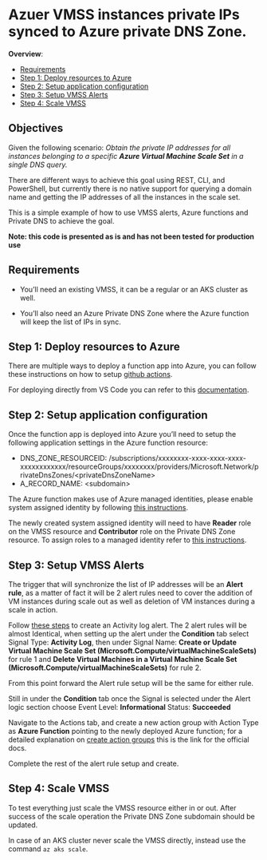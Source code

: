 # Azuer VMSS instances private IPs synced to Azure private DNS Zone.

**Overview**: 

- [Requirements](#requirements)
- [Step 1: Deploy resources to Azure](#step-1-deploy-resources-to-azure)
- [Step 2: Setup application configuration](#step-2-setup-application-configuration)
- [Step 3: Setup VMSS Alerts](#step-3-setup-vmss-alerts)
- [Step 4: Scale VMSS](#step-4-scale-vmss)


## Objectives 

Given the following scenario: *Obtain the private IP addresses for all instances belonging to a specific **Azure Virtual Machine Scale Set** in a single DNS query.* 

There are different ways to achieve this goal using REST, CLI, and PowerShell, but currently there is no native support for querying a domain name and getting the IP addresses of all the instances in the scale set.

This is a simple example of how to use VMSS alerts, Azure functions and Private DNS to achieve the goal.

**Note: this code is presented as is and has not been tested for production use**

## Requirements

- You’ll need an existing VMSS, it can be a regular or an AKS cluster as well.

- You’ll also need an Azure Private DNS Zone where the Azure function will keep the list of IPs in sync.

## Step 1: Deploy resources to Azure 

There are multiple ways to deploy a function app into Azure, you can follow these instructions on how to setup [github actions]( https://docs.microsoft.com/en-us/azure/azure-functions/functions-how-to-github-actions?tabs=dotnet).

For deploying directly from VS Code you can refer to this [documentation](https://docs.microsoft.com/en-us/azure/azure-functions/functions-develop-vs-code?tabs=csharp#republish-project-files).

## Step 2: Setup application configuration

Once the function app is deployed into Azure you’ll need to setup the following application settings in the Azure function resource:
- DNS_ZONE_RESOURCEID: /subscriptions/xxxxxxxx-xxxx-xxxx-xxxx-xxxxxxxxxxxx/resourceGroups/xxxxxxxx/providers/Microsoft.Network/privateDnsZones/\<privateDnsZoneName>
- A_RECORD_NAME: \<subdomain>

The Azure function makes use of Azure managed identities, please enable system assigned identity by following [this instructions](https://docs.microsoft.com/en-us/azure/app-service/overview-managed-identity?tabs=portal%2Chttp#add-a-system-assigned-identity).

The newly created system assigned identity will need to have **Reader** role on the VMSS resource and **Contributor** role on the Private DNS Zone resource. To assign roles to a managed identity refer to [this instructions](https://docs.microsoft.com/en-us/azure/active-directory/managed-identities-azure-resources/howto-assign-access-portal).

## Step 3: Setup VMSS Alerts

The trigger that will synchronize the list of IP addresses will be an **Alert rule**, as a matter of fact it will be 2 alert rules need to cover the addition of VM instances during scale out as well as deletion of VM instances during a scale in action.

Follow [these steps](https://docs.microsoft.com/en-us/azure/azure-monitor/alerts/alerts-activity-log) to create an Activity log alert. The 2 alert rules will be almost Identical, when setting up the alert under the **Condition** tab select Signal Type: **Activity Log**, then under Signal Name: **Create or Update Virtual Machine Scale Set (Microsoft.Compute/virtualMachineScaleSets)** for rule 1 and **Delete Virtual Machines in a Virtual Machine Scale Set (Microsoft.Compute/virtualMachineScaleSets)** for rule 2.

From this point forward the Alert rule setup will be the same for either rule.

Still in under the **Condition** tab once the Signal is selected under the Alert logic section choose Event Level: **Informational** Status: **Succeeded**

Navigate to the Actions tab, and create a new action group with Action Type as **Azure Function** pointing to the newly deployed Azure function; for a detailed explanation on [create action groups](https://docs.microsoft.com/en-us/azure/azure-monitor/alerts/action-groups?WT.mc_id=Portal-Microsoft_Azure_Monitoring) this is the link for the official docs.

Complete the rest of the alert rule setup and create.

## Step 4: Scale VMSS

To test everything just scale the VMSS resource either in or out. After success of the scale operation the Private DNS Zone subdomain should be updated.

In case of an AKS cluster never scale the VMSS directly, instead use the command `az aks scale`. 

